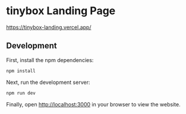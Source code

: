 # tinybox Landing Page

https://tinybox-landing.vercel.app/

## Development

First, install the npm dependencies:

```bash
npm install
```

Next, run the development server:

```bash
npm run dev
```

Finally, open [http://localhost:3000](http://localhost:3000) in your browser to view the website.
